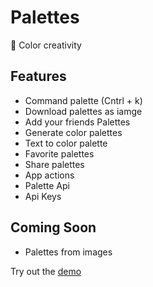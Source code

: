 # Palettes 
🎨 Color creativity 

## Features
- Command palette (Cntrl + k)
- Download palettes as iamge
- Add your friends Palettes
- Generate color palettes
- Text to color palette
- Favorite palettes
- Share palettes
- App actions
- Palette Api
- Api Keys

## Coming Soon
- Palettes from images

Try out the [demo](https://palettes.deta.dev/demo)